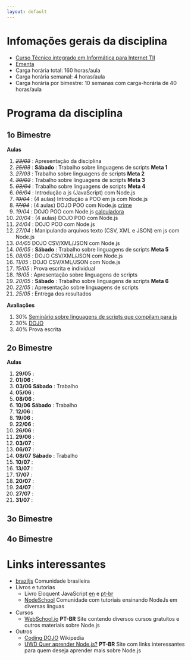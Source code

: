 ```yaml
---
layout: default
---
```


# [](#header-1) Infomações gerais da disciplina

- [Curso Técnico integrado em Informática para Internet TII](http://diatinf.ifrn.edu.br/doku.php?id=cursos:tecnicos:ii:start)
- [Ementa](http://diatinf.ifrn.edu.br/lib/exe/fetch.php?media=cursos:tecnicos:ii:info4_-_programacao_orientada_a_servicos.pdf)
- Carga horária total: 160 horas/aula
- Carga horária semanal: 4 horas/aula
- Carga horária por bimestre: 10 semanas com carga-horária de 40 horas/aula

# [](#header-1) Programa da disciplina

## [](#header-2) 1o Bimestre

**Aulas**

1. ~~_23/03_~~ : Apresentação da disciplina
2. ~~_25/03_~~ : **Sábado** : Trabalho sobre linguagens de scripts __Meta 1__
3. ~~_27/03_~~ : Trabalho sobre linguagens de scripts __Meta 2__
4. ~~_30/03_~~ : Trabalho sobre linguagens de scripts __Meta 3__
5. ~~_03/04_~~ : Trabalho sobre linguagens de scripts __Meta 4__
6. ~~_06/04_~~ : Introdução a js (JavaScript) com Node.js
7. ~~_10/04_~~ : (4 aulas) Introdução a POO em js com Node.js
8. ~~_17/04_~~ : (4 aulas) DOJO POO com Node.js [crime](http://dojopuzzles.com/problemas/exibe/descubra-o-assassino/)
9. _19/04_ : DOJO POO com Node.js [calculadora](http://dojopuzzles.com/problemas/exibe/avaliando-expressoes-matematicas/)
10. _20/04_ : (4 aulas) DOJO POO com Node.js
11. _24/04_ : DOJO POO com Node.js
12. _27/04_ : Manipulando arquivos texto (CSV, XML e JSON) em js com Node.js
13. _04/05_ DOJO CSV/XML/JSON com Node.js
14. _06/05_ : **Sábado** : Trabalho sobre linguagens de scripts __Meta 5__
15. _08/05_ : DOJO CSV/XML/JSON com Node.js
16. _11/05_ : DOJO CSV/XML/JSON com Node.js
17. _15/05_ : Prova escrita e individual
18. _18/05_ : Apresentação sobre linguagens de scripts
19. _20/05_ : **Sábado** : Trabalho sobre linguagens de scripts __Meta 6__
20. _22/05_ : Apresentação sobre linguagens de scripts
21. _25/05_ : Entrega dos resultados

**Avaliações**
1. 30% [Seminário sobre linguagens de scripts que compilam para js](2017.1.1oBim.Trabalho.Linguagens_de_script)
2. 30% [DOJO](2017.dojo)
3. 40% Prova escrita

## [](#header-2) 2o Bimestre

**Aulas**

1. __29/05__ :
2. __01/06__ :
3. __03/06__ **Sábado** : Trabalho
4. __05/06__ :
5. __08/06__ :
6. __10/06__ **Sábado** : Trabalho
7. __12/06__ :
8. __19/06__ :
9. __22/06__ :
10. __26/06__ :
11. __29/06__ :
12. __03/07__ :
13. __06/07__ :
14. __08/07__ **Sábado** : Trabalho
15. __10/07__ :
16. __13/07__ :
17. __17/07__ :
18. __20/07__ :
19. __24/07__ :
20. __27/07__ :
21. __31/07__ :


## [](#header-2) 3o Bimestre



## [](#header-2) 4o Bimestre

# [](#header-1) Links interessantes

- [braziljs](https://github.com/braziljs) Comunidade brasileira
- Livros e tutorias
  - Livro Eloquent JavaScript [en](http://eloquentjavascript.net) e [pt-br](http://braziljs.github.io/eloquente-javascript/)
  - [NodeSchool](https://nodeschool.io/) Comunidade com tutoriais ensinando NodeJs em diversas línguas
- Cursos
  - [WebSchool.io](http://webschool.io/) **PT-BR** Site contendo diversos cursos gratuitos e outros materiais sobre Node.js
- Outros
  - [Coding DOJO](https://pt.wikipedia.org/wiki/Coding_Dojo) Wikipedia
  - [UWD Quer aprender Node.js?](https://udgwebdev.com/quer-aprender-node-js-atualizado/) **PT-BR** Site com links interessantes para quem deseja aprender mais sobre Node.js

